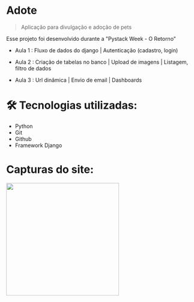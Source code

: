 # Adote

> Aplicação para divulgação e adoção de pets

Esse projeto foi desenvolvido durante a "Pystack Week - O Retorno"

- Aula 1 : 
Fluxo de dados do django |
Autenticação (cadastro, login)

- Aula 2 : 
Criação de tabelas no banco |
Upload de imagens | 
Listagem, filtro de dados

- Aula 3 : 
Url dinâmica |
Envio de email |
Dashboards

# 🛠️ Tecnologias utilizadas:
- Python
- Git
- Github
- Framework Django

# Capturas do site:

<div>
    <img src="https://user-images.githubusercontent.com/107145641/213818990-427ab072-73e1-46b4-b3b5-60f3a4e52ed8.png" width="300px" />
</div>
